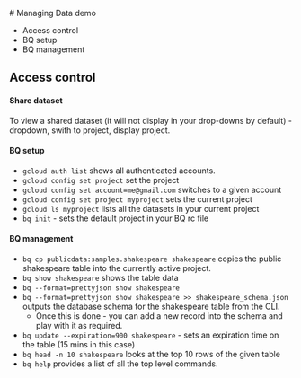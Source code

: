 # Managing Data demo

- Access control
- BQ setup
- BQ management

## Access control

#### Share dataset

To view a shared dataset (it will not display in your drop-downs by default) - dropdown, swith to project, display project.

#### BQ setup

- `gcloud auth list` shows all authenticated accounts.
- `gcloud config set project` set the project
- `gcloud config set account=me@gmail.com` switches to a given account
- `gcloud config set project myproject` sets the current project
- `gcloud ls myproject` lists all the datasets in your current project
- `bq init` - sets the default project in your BQ rc file

#### BQ management

- `bq cp publicdata:samples.shakespeare shakespeare` copies the public shakespeare table into the currently active project.
- `bq show shakespeare` shows the table data
- `bq --format=prettyjson show shakespeare` 
- `bq --format=prettyjson show shakespeare >> shakespeare_schema.json` outputs the database schema for the shakespeare table from the CLI.
	- Once this is done - you can add a new record into the schema and play with it as required.
- `bq update --expiration=900 shakespeare` - sets an expiration time on the table (15 mins in this case)
- `bq head -n 10 shakespeare` looks at the top 10 rows of the given table
- `bq help` provides a list of all the top level commands.

